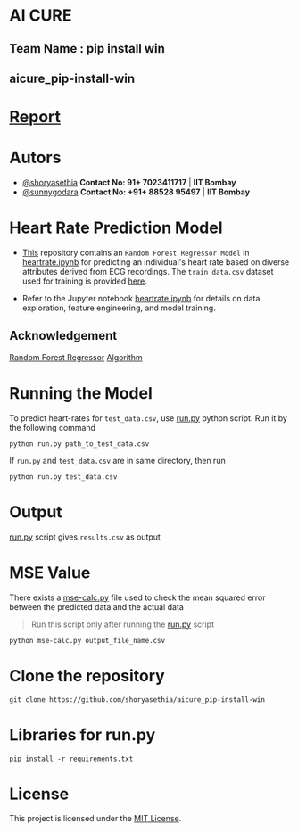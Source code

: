 # AI CURE
## Team Name : pip install win   
## aicure_pip-install-win
# [Report](https://github.com/shoryasethia/aicure_pip-install-win/blob/main/Report_aicure_pip-install-win.pdf)
# Autors
- [@shoryasethia](https://github.com/shoryasethia) __Contact No: 91+ 7023411717__ | **IIT Bombay**
- [@sunnygodara](https://github.com/SunnyGodara) __Contact No: +91+ 88528 95497__ | **IIT Bombay**

# Heart Rate Prediction Model
* [This](https://github.com/shoryasethia/aicure_pip-install-win) repository contains an `Random Forest Regressor Model` in [heartrate.ipynb](https://github.com/shoryasethia/aicure_pip-install-win/blob/main/heartrate.ipynb) for predicting an individual's heart rate based on diverse attributes derived from ECG recordings. The `train_data.csv` dataset used for training is provided [here](https://github.com/shoryasethia/aicure_pip-install-win/blob/main/train_data.csv).
+ Refer to the Jupyter notebook [heartrate.ipynb](https://github.com/shoryasethia/aicure_pip-install-win/blob/main/heartrate.ipynb) for details on data exploration, feature engineering, and model training.
## Acknowledgement
[Random Forest Regressor](https://scikit-learn.org/stable/modules/generated/sklearn.ensemble.RandomForestRegressor.html)
[Algorithm](https://en.wikipedia.org/wiki/Random_forest)

# Running the Model
To predict heart-rates for `test_data.csv`, use [run.py](https://github.com/shoryasethia/aicure_pip-install-win/blob/main/run.py) python script. Run it by the following command
```
python run.py path_to_test_data.csv
```
If `run.py` and `test_data.csv` are in same directory, then run
```
python run.py test_data.csv
```
# Output
[run.py](https://github.com/shoryasethia/aicure_pip-install-win/blob/main/run.py) script gives `results.csv` as output

# MSE Value 
There exists a [mse-calc.py](https://github.com/shoryasethia/aicure_pip-install-win/blob/main/mse-calc.py) file used to check the mean squared error between the predicted data and the actual data 
>Run this script only after running the [run.py](https://github.com/shoryasethia/aicure_pip-install-win/blob/main/run.py) script
```
python mse-calc.py output_file_name.csv
```

# Clone the repository
```
git clone https://github.com/shoryasethia/aicure_pip-install-win
```
# Libraries for run.py
```
pip install -r requirements.txt
```
# License
This project is licensed under the [MIT License](LICENSE).
